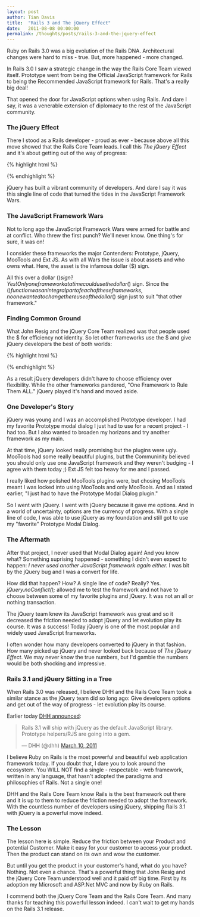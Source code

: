 ```yaml
---
layout: post
author: Tian Davis
title:  "Rails 3 and The jQuery Effect"
date:   2011-08-08 00:00:00
permalink: /thoughts/posts/rails-3-and-the-jquery-effect
---
```


Ruby on Rails 3.0 was a big evolution of the Rails DNA. Architectural changes were hard to miss - true. But, more happened - more changed.

In Rails 3.0 I saw a strategic change in the way the Rails Core Team viewed itself. Prototype went from being the Official JavaScript framework for Rails to being the Recommended JavaScript framework for Rails. That's a really big deal!

That opened the door for JavaScript options when using Rails. And dare I say, it was a venerable extension of diplomacy to the rest of the JavaScript community.

### The jQuery Effect

There I stood as a Rails developer - proud as ever - because above all this move showed that the Rails Core Team leads. I call this *The jQuery Effect* and it's about getting out of the way of progress:

{% highlight html %}
<!--The jQuery Effect-->
<script type="text/javascript">jQuery.noConflict();</script>
{% endhighlight %}

jQuery has built a vibrant community of developers. And dare I say it was this single line of code that turned the tides in the JavaScript Framework Wars.

### The JavaScript Framework Wars

Not to long ago the JavaScript Framework Wars were armed for battle and at conflict. Who threw the first punch? We'll never know. One thing's for sure, it was on!

I consider these frameworks the major Contenders: Prototype, jQuery, MooTools and Ext JS. As with all Wars the issue is about assets and who owns what. Here, the asset is the infamous dollar ($) sign.

All this over a dollar ($) sign? Yes! Only one framework at a time could use the dollar ($) sign. Since the $() function was an integral part of each of these frameworks, no one wanted to change there use of the dollar ($) sign just to suit "that other framework."

### Finding Common Ground

What John Resig and the jQuery Core Team realized was that people used the $ for efficiency not identity. So let other frameworks use the $ and give jQuery developers the best of both worlds:

{% highlight html %}
<script type="text/javascript">jQuery.noConflict();</script>
<script type="text/javascript">
  jQuery(document).ready(function($) {
    $("#button").click(function() {
       alert('Hello World!');
    });
  }); //document.ready
</script>
{% endhighlight %}

As a result jQuery developers didn't have to choose efficiency over flexibility. While the other frameworks pandered, "One Framework to Rule Them ALL." jQuery played it's hand and moved aside.

### One Developer's Story

jQuery was young and I was an accomplished Prototype developer. I had my favorite Prototype modal dialog I just had to use for a recent project - I had too. But I also wanted to broaden my horizons and try another framework as my main.

At that time, jQuery looked really promising but the plugins were ugly. MooTools had some really beautiful plugins, but the Communinity believed you should only use one JavaScript framework and they weren't budging - I agree with them today ;) Ext JS felt too heavy for me and I passed.

I really liked how polished MooTools plugins were, but chosing MooTools meant I was locked into using MooTools and only MooTools. And as I stated earlier, "I just had to have the Prototype Modal Dialog plugin."

So I went with jQuery. I went with jQuery because it gave me options. And in a world of uncertainty, options are the currency of progress. With a single line of code, I was able to use jQuery as my foundation and still got to use my "favorite" Prototype Modal Dialog.

### The Aftermath

After that project, I never used that Modal Dialog again! And you know what? Something suprising happened - something I didn't even expect to happen: *I never used another JavaScript framework again either.* I was bit by the jQuery bug and I was a convert for life.

How did that happen? How? A single line of code? Really? Yes. *jQuery.noConflict();* allowed me to test the framework and not have to choose between some of my favorite plugins and jQuery. It was not an all or nothing transaction.

The jQuery team knew its JavaScript framework was great and so it decreased the friction needed to adopt jQuery and let evolution play its course. It was a success! Today jQuery is one of the most popular and widely used JavaScript frameworks.

I often wonder how many developers converted to jQuery in that fashion. How many picked up jQuery and never looked back because of *The jQuery Effect*. We may never know the true numbers, but I'd gamble the numbers would be both shocking and impressive.

### Rails 3.1 and jQuery Sitting in a Tree

When Rails 3.0 was released, I believe DHH and the Rails Core Team took a similar stance as the jQuery team did so long ago: Give developers options and get out of the way of progress - let evolution play its course.

Earlier today [DHH announced][1]:

<blockquote class="twitter-tweet" lang="en"><p>Rails 3.1 will ship with jQuery as the default JavaScript library. Prototype helpers/RJS are going into a gem.</p>&mdash; DHH (@dhh) <a href="https://twitter.com/dhh/statuses/45923430608023552">March 10, 2011</a></blockquote>
<script async src="//platform.twitter.com/widgets.js" charset="utf-8"></script>

I believe Ruby on Rails is the most powerful and beautiful web application framework today. If you doubt that, I dare you to look around the ecosystem. You WILL NOT find a single - respectable - web framework, written in any language, that hasn't adopted the paradigms and philosophies of Rails. Not a single one!

DHH and the Rails Core Team know Rails is the best framework out there and it is up to them to reduce the friction needed to adopt the framework. With the countless number of developers using jQuery, shipping Rails 3.1 with jQuery is a powerful move indeed.

### The Lesson

The lesson here is simple. Reduce the friction between your Product and potential Customer. Make it easy for your customer to access your product. Then the product can stand on its own and wow the customer.

But until you get the product in your customer's hand, what do you have? Nothing. Not even a chance. That's a powerful thing that John Resig and the jQuery Core Team understood well and it paid off big time. First by its adoption my Microsoft and ASP.Net MVC and now by Ruby on Rails.

I commend both the jQuery Core Team and the Rails Core Team. And many thanks for teaching this powerful lesson indeed. I can't wait to get my hands on the Rails 3.1 release.



  [1]: http://twitter.com/dhh/statuses/45923430608023552
